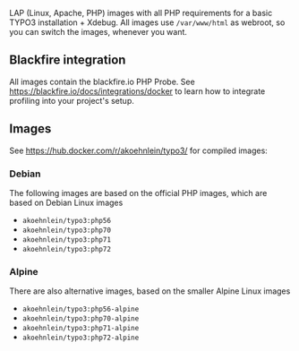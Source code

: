 LAP (Linux, Apache, PHP) images with all PHP requirements for a basic TYPO3 installation + Xdebug. All images use `/var/www/html` as webroot, so you can switch the images, whenever you want.

## Blackfire integration

All images contain the blackfire.io PHP Probe. See <https://blackfire.io/docs/integrations/docker> to learn how to integrate profiling into your project's setup.

## Images

See <https://hub.docker.com/r/akoehnlein/typo3/> for compiled images:

### Debian 

The following images are based on the official PHP images, which are based on Debian Linux images

* `akoehnlein/typo3:php56`
* `akoehnlein/typo3:php70`
* `akoehnlein/typo3:php71`
* `akoehnlein/typo3:php72`

### Alpine

There are also alternative images, based on the smaller Alpine Linux images

* `akoehnlein/typo3:php56-alpine`
* `akoehnlein/typo3:php70-alpine`
* `akoehnlein/typo3:php71-alpine`
* `akoehnlein/typo3:php72-alpine`
